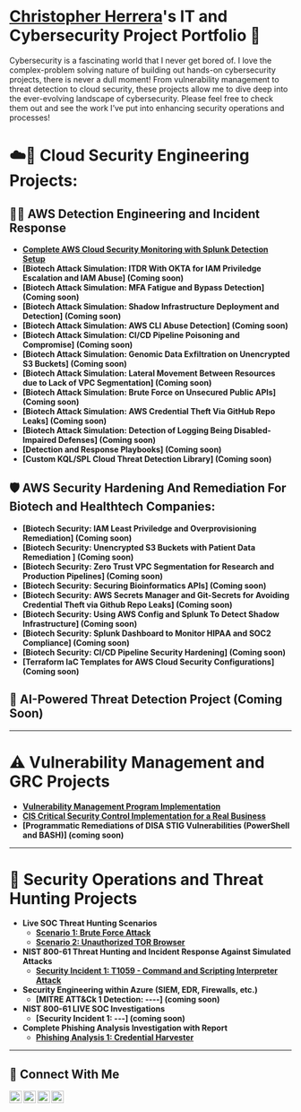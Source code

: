 # <a href="https://www.linkedin.com/in/chris-herrera-cyber/">Christopher Herrera</a>'s IT and Cybersecurity Project Portfolio 🔐

Cybersecurity is a fascinating world that I never get bored of. I love the complex-problem solving nature of building out hands-on cybersecurity projects, there is never a dull moment! From vulnerability management to threat detection to cloud security, these projects allow me to dive deep into the ever-evolving landscape of cybersecurity. Please feel free to check them out and see the work I’ve put into enhancing security operations and processes!

# ☁️🔐 Cloud Security Engineering Projects:
## 🕵🏽 AWS Detection Engineering and Incident Response
- **[Complete AWS Cloud Security Monitoring with Splunk Detection Setup](https://github.com/ChrisHerrera90/Complete-AWS-Cloud-Security-Architecture-Design-and-Splunk-Detection-Against-Simlulated-Attacks)**
- **[Biotech Attack Simulation: ITDR With OKTA for IAM Priviledge Escalation and IAM Abuse] (Coming soon)**
- **[Biotech Attack Simulation: MFA Fatigue and Bypass Detection] (Coming soon)**
- **[Biotech Attack Simulation: Shadow Infrastructure Deployment and Detection] (Coming soon)**
- **[Biotech Attack Simulation: AWS CLI Abuse Detection] (Coming soon)**
- **[Biotech Attack Simulation: CI/CD Pipeline Poisoning and Compromise] (Coming soon)**
- **[Biotech Attack Simulation: Genomic Data Exfiltration on Unencrypted S3 Buckets] (Coming soon)**
- **[Biotech Attack Simulation: Lateral Movement Between Resources due to Lack of VPC Segmentation] (Coming soon)**
- **[Biotech Attack Simulation: Brute Force on Unsecured Public APIs] (Coming soon)**
- **[Biotech Attack Simulation: AWS Credential Theft Via GitHub Repo Leaks] (Coming soon)**
- **[Biotech Attack Simulation: Detection of Logging Being Disabled-Impaired Defenses] (Coming soon)**
- **[Detection and Response Playbooks] (Coming soon)**
- **[Custom KQL/SPL Cloud Threat Detection Library] (Coming soon)**

## 🛡️ AWS Security Hardening And Remediation For Biotech and Healthtech Companies:
- **[Biotech Security: IAM Least Priviledge and Overprovisioning Remediation] (Coming soon)**
- **[Biotech Security: Unencrypted S3 Buckets with Patient Data Remediation ] (Coming soon)**
- **[Biotech Security: Zero Trust VPC Segmentation for Research and Production Pipelines] (Coming soon)**
- **[Biotech Security: Securing Bioinformatics APIs] (Coming soon)**
- **[Biotech Security: AWS Secrets Manager and Git-Secrets for Avoiding Credential Theft via Github Repo Leaks] (Coming soon)**
- **[Biotech Security: Using AWS Config and Splunk To Detect Shadow Infrastructure] (Coming soon)**
- **[Biotech Security: Splunk Dashboard to Monitor HIPAA and SOC2 Compliance] (Coming soon)**
- **[Biotech Security: CI/CD Pipeline Security Hardening] (Coming soon)**
- **[Terraform IaC Templates for AWS Cloud Security Configurations] (Coming soon)**

## 🦾 AI-Powered Threat Detection Project (Coming Soon)

---

# ⚠️ Vulnerability Management and GRC Projects
- **[Vulnerability Management Program Implementation](https://github.com/ChrisHerrera90/vulnerability-management-program)**
- **[CIS Critical Security Control Implementation for a Real Business](https://github.com/ChrisHerrera90/CIS-controls-project)**
- **[Programmatic Remediations of DISA STIG Vulnerabilities (PowerShell and BASH)] (coming soon)**

---

# 🚨 Security Operations and Threat Hunting Projects
- **Live SOC Threat Hunting Scenarios**
  - **[Scenario 1: Brute Force Attack](https://github.com/ChrisHerrera90/Threathunt-Bruteforce)**
  - **[Scenario 2: Unauthorized TOR Browser](https://github.com/ChrisHerrera90/Threat-Hunting-TOR-browser)**
- **NIST 800-61 Threat Hunting and Incident Response Against Simulated Attacks**
  - **[Security Incident 1: T1059 - Command and Scripting Interpreter Attack](https://github.com/ChrisHerrera90/T1059---Command-and-Scripting-Interpreter-Incident-Response-Atomic-Red)**
- **Security Engineering within Azure (SIEM, EDR, Firewalls, etc.)**
  - **[MITRE ATT&Ck 1 Detection: ----] (coming soon)**
- **NIST 800-61 LIVE SOC Investigations**
  - **[Security Incident 1: ---] (coming soon)**
- **Complete Phishing Analysis Investigation with Report**
  - **[Phishing Analysis 1: Credential Harvester](https://github.com/ChrisHerrera90/phishing-analysis-report1)**



  
<hr/>

## 🤳 Connect With Me

[<img align="left" alt="___________ | YouTube" width="22px" src="https://cdn.jsdelivr.net/npm/simple-icons@v3/icons/youtube.svg" />][youtube]
[<img align="left" alt="___________ | Twitter" width="22px" src="https://cdn.jsdelivr.net/npm/simple-icons@v3/icons/twitter.svg" />][twitter]
[<img align="left" alt="chris-herrera-cyber | LinkedIn" width="22px" src="https://cdn.jsdelivr.net/npm/simple-icons@v3/icons/linkedin.svg" />][linkedin]
[<img align="left" alt="___________ | Instagram" width="22px" src="https://cdn.jsdelivr.net/npm/simple-icons@v3/icons/instagram.svg" />][instagram]

[twitter]: https://twitter.com/___________
[youtube]: https://www.youtube.com/c/___________
[instagram]: https://www.instagram.com/___________
[linkedin]: https://linkedin.com/in/chris-herrera-90

<!--
<img width="35" alt="image" src="https://github.com/user-attachments/assets/2f41c7cd-5ea8-4475-b451-a37161b6c3fb"> 
<img width="35" alt="image" src="https://github.com/user-attachments/assets/77649969-9910-4994-8b96-74a116cfb2a8">
-->
